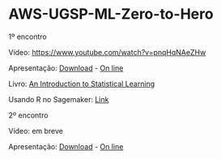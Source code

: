 # AWS-UGSP-ML-Zero-to-Hero

1º encontro

Vídeo: https://www.youtube.com/watch?v=pnqHqNAeZHw

Apresentação: [Download](https://github.com/vfcarida/AWS-UGSP-ML-Zero-to-Hero/raw/main/encontro_1.pdf) - [On line](https://github.com/vfcarida/AWS-UGSP-ML-Zero-to-Hero/blob/main/encontro_1.pdf)

Livro: [An Introduction to Statistical Learning](https://www.statlearning.com/)

Usando R no Sagemaker: [Link](https://aws.amazon.com/blogs/machine-learning/bringing-your-own-r-environment-to-amazon-sagemaker-studio/)

2º encontro

Vídeo: em breve

Apresentação: [Download](https://github.com/vfcarida/AWS-UGSP-ML-Zero-to-Hero/raw/main/encontro_2.pdf) - [On line](https://github.com/vfcarida/AWS-UGSP-ML-Zero-to-Hero/blob/main/encontro_2.pdf)
